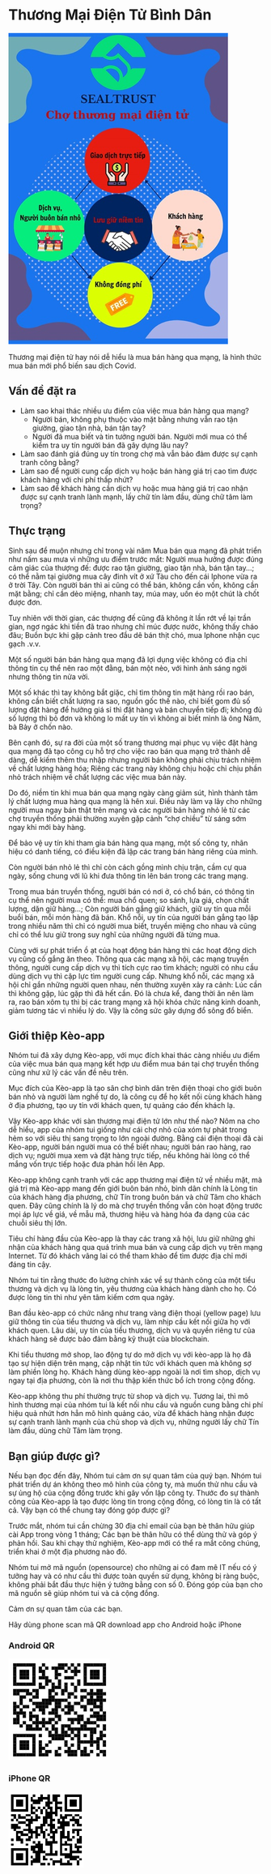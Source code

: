  # Thương Mại Điện Tử Bình Dân

![Kèo mua bán](../img/keoimage.jpg)

Thương mại điện tử hay nói dễ hiểu là mua bán hàng qua mạng, là hình thức mua bán mới phổ biến sau dịch Covid.
## Vấn đề đặt ra
- Làm sao khai thác nhiều ưu điểm của việc mua bán hàng qua mạng?
  - Người bán, không phụ thuộc vào mặt bằng nhưng vẫn rao tận giường, giao tận nhà, bán tận tay?
  - Người đã mua biết và tin tưởng người bán.  Người mới mua có thể kiểm tra uy tín người bán đã gây dựng lâu nay?
- Làm sao đánh giá đúng uy tín trong chợ mà vẫn bảo đảm được sự cạnh tranh công bằng?
- Làm sao để người cung cấp dịch vụ hoặc bán hàng giá trị cao tìm được khách hàng với chi phí thấp nhứt?
- Làm sao để khách hàng cần dịch vụ hoặc mua hàng giá trị cao nhận được sự cạnh tranh lành mạnh, lấy chữ tín làm đầu, dùng chữ tâm làm trọng?

## Thực trạng
Sinh sau để muộn nhưng chỉ trong vài năm Mua bán qua mạng đã phát triển như nấm sau mưa vì những ưu điểm trước mắt: Người mua hưởng được đúng cảm giác của thượng đế: được rao tận giường, giao tận nhà, bán tận tay…; có thể nằm tại giường mua cây đinh vít ở xứ Tàu cho đến cái Iphone vừa ra ở trời Tây.  Còn người bán thì ai cũng có thể bán, không cần vốn, không cần mặt bằng; chỉ cần dẻo miệng, nhanh tay, múa may, uốn éo một chút là chốt được đơn.

Tuy nhiên với thời gian, các thượng đế cũng đã không ít lần rớt về lại trần gian, ngơ ngác khi tiền đã trao nhưng chỉ múc được nước, không thấy cháo đâu; Buồn bực khi gặp cảnh treo đầu dê bán thịt chó, mua Iphone nhận cục gạch .v.v.

Một số người bán bán hàng qua mạng đã lợi dụng việc không có địa chỉ thông tin cụ thể nên rao một đằng, bán một nẻo, với hình ảnh sáng ngời nhưng thông tin nửa vời.

Một số khác thì tay không bắt giặc, chỉ tìm thông tin mặt hàng rồi rao bán, không cần biết chất lượng ra sao, nguồn gốc thế nào, chỉ biết gom đủ số lượng đặt hàng để hưởng giá sỉ thì đặt hàng và bán chuyển tiếp đi; không đủ số lượng thì bỏ đơn và không lo mất uy tín vì không ai biết mình là ông Năm, bà Bảy ở chốn nào.

Bên cạnh đó, sự ra đời của một số trang thương mại phục vụ việc đặt hàng qua mạng đã tạo công cụ hỗ trợ cho việc rao bán qua mạng trở thành dễ dàng, dễ kiếm thêm thu nhập nhưng người bán không phải chịu trách nhiệm về chất lượng hàng hóa; Riêng các trang này không chịu hoặc chỉ chịu phần nhỏ trách nhiệm về chất lượng các việc mua bán này.

Do đó, niềm tin khi mua bán qua mạng ngày càng giảm sút, hình thành tâm lý chất lượng  mua hàng qua mạng là hên xui. Điều này làm vạ lây cho những người mua ngay bán thật trên mạng và các người bán hàng nhỏ lẻ từ các chợ truyền thống phải thường xuyên gặp cảnh “chợ chiều” từ sáng sớm ngay khi mới bày hàng.

Để bảo vệ uy tín khi tham gia bán hàng qua mạng, một số công ty, nhãn hiệu có danh tiếng, có điều kiện đã lập các trang bán hàng riêng của mình.

Còn người bán nhỏ lẻ thì chỉ còn cách gồng mình chịu trận, cầm cự qua ngày, sống chung với lũ khi đưa thông tin lên bán trong các trang mạng.

Trong mua bán truyền thống, người bán có nơi ở, có chổ bán, có thông tin cụ thể nên người mua có thể: mua chổ quen; so sánh, lựa giá, chọn chất lượng, dặn giữ hàng…; Còn người bán gắng giữ khách, giữ uy tín qua mỗi buổi bán, mỗi món hàng đã bán. Khổ nỗi, uy tín của người bán gắng tạo lập trong nhiều năm thì chỉ có người mua biết, truyền miệng cho nhau và cũng chỉ có thể lưu giữ trong suy nghĩ của những người đã từng mua.

Cùng với sự phát triển ồ ạt của hoạt động bán hàng thì các hoạt động dịch vụ cũng cố gắng ăn theo. Thông qua các mạng xã hội, các mạng truyền thông, người cung cấp dịch vụ thì tích cực rao tìm khách; người có nhu cầu dùng dịch vụ thì cập lực tìm người cung cấp. Nhưng khổ nỗi, các mạng xã hội chỉ gắn những người quen nhau, nên thường xuyên xảy ra cảnh: Lúc cần thì không gặp, lúc gặp thì đã hết cần. Đó là chưa kể, đang thời ăn nên làm ra, rao bán xôm tụ thì bị các trang mạng xã hội khóa chức năng kinh doanh, giảm tương tác vì nhiều lý do. Vậy là công sức gây dựng đổ sông đổ biển.

## Giới thiệp Kèo-app

Nhóm tui đã xây dựng Kèo-app, với mục đích khai thác càng nhiều ưu điểm của việc mua bán qua mạng kết hợp ưu điểm mua bán tại chợ truyền thống cũng như xử lý các vấn đề nêu trên.

Mục đích của Kèo-app là tạo sân chợ bình dân trên điện thoại cho giới buôn bán nhỏ và người làm nghề tự do, là công cụ để họ kết nối cùng khách hàng ở địa phương, tạo uy tín với khách quen, tự quảng cáo đến khách lạ.

Vậy Kèo-app khác với sàn thương mại điện tử lớn như thế nào? Nôm na cho dễ hiểu, app của nhóm tui giống như cái chợ nhỏ của xóm tự phát trong hẻm so với siêu thị sang trọng to lớn ngoài đường. Bằng cái điện thoại đã cài Kèo-app, người bán người mua có thể biết nhau; người bán rao hàng, rao dịch vụ; người mua xem và đặt hàng trực tiếp, nếu không hài lòng có thể mắng vốn trực tiếp hoặc đưa phản hồi lên App.

Kèo-app không cạnh tranh với các app thương mại điện tử về nhiều mặt, mà giá trị mà Kèo-app mang đến giới buôn bán nhỏ, bình dân chính là Lòng tin của khách hàng địa phương, chữ Tín trong buôn bán và chữ Tâm cho khách quen. Đây cũng chính là lý do mà chợ truyền thống vẫn còn hoạt động trước mọi áp lực về giá, về mẫu mã, thương hiệu và hàng hóa đa dạng của các chuỗi siêu thị lớn.

Tiêu chí hàng đầu của Kèo-app là thay các trang xã hội, lưu giữ những ghi nhận của khách hàng qua quá trình mua bán và cung cấp dịch vụ trên mạng Internet. Từ đó khách vãng lai có thể tham khảo để tìm được địa chỉ mới đáng tin cậy.

Nhóm tui tin rằng thước đo lường chính xác về sự thành công của một tiểu thương và dịch vụ là lòng tin, yêu thương của khách hàng dành cho họ. Có được lòng tin thì như yên tâm kiếm cơm qua ngày.

Ban đầu kèo-app có chức năng như trang vàng điện thoại (yellow page) lưu giữ thông tin của tiểu thương và dịch vụ, làm nhịp cầu kết nối giữa họ với khách quen. Lâu dài, uy tín của tiểu thương, dịch vụ và quyền riêng tư của khách hàng sẽ được bảo đảm bằng kỹ thuật của blockchain.

Khi tiểu thương mở shop, lao động tự do mở dịch vụ với kèo-app là họ đã tạo sự hiện diện trên mạng, cập nhật tin tức với khách quen mà không sợ làm phiền lòng họ. Khách hàng dùng kèo-app ngoài là nơi tìm shop, dịch vụ ngay tại địa phương, còn là nơi thu thập kiến thức bổ ích trong cộng đồng.

Kèo-app không thu phí thường trực từ shop và dịch vụ.  Tương lai, thì mô hình thương mại của nhóm tui là kết nối nhu cầu và nguồn cung bằng chi phí hiệu quả nhứt hơn hẳn mô hình quảng cáo, vừa để khách hàng nhận được sự cạnh tranh lành mạnh của chủ shop và dịch vụ, những người lấy chữ Tín làm đầu, dùng chữ Tâm làm trọng.

## Bạn giúp được gì?

Nếu bạn đọc đến đây, Nhóm tui cảm ơn sự quan tâm của quý bạn. Nhóm tui phát triển dự án không theo mô hình của công ty, mà muốn thử nhu cầu và sự ủng hộ của cộng đồng trước khi gây vốn lập công ty. Thước đo sự thành công của Kèo-app là tạo được lòng tin trong cộng đồng, có lòng tin là có tất cả. Vậy bạn có thể chung tay đóng góp được gì?

Trước mắt, nhóm tui cần chừng 30 địa chỉ email của bạn bè thân hữu giúp cài App trong vòng 1 tháng; Các bạn bè thân hữu có thể dùng thử và góp ý phản hồi. Sau khi chạy thử nghiệm, Kèo-app mới có thể ra mắt công chúng, triển khai ở một địa phương nào đó.

Nhóm tui mở mã nguồn (opensource) cho những ai có đam mê IT nếu có ý tưởng hay và có như cầu thì được toàn quyền sử dụng, không bị ràng buộc, không phải bắt đầu thực hiện ý tưởng bằng con số 0. Đóng góp của bạn cho mã nguồn sẽ giúp nhóm tui và cả cộng đồng.

Cảm ơn sự quan tâm của các bạn.

Hãy dùng phone scan mã QR download app cho Android hoặc iPhone

### Android QR
[![Android QR code](../img/android_link_QR.png)](https://play.google.com/apps/internaltest/4701178361232225232)

### iPhone QR
[![iPhone QR code](../img/ios_link_QR.png)](https://testflight.apple.com/join/l7vmPdQO)
